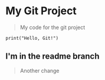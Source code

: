 # My Git Project

> My code for the git project

```
print("Hello, Git!")
```

## I'm in the readme branch

> Another change
